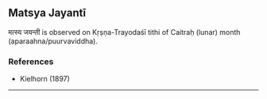 ## Matsya Jayantī
मत्स्य जयन्ती is observed on Kṛṣṇa-Trayodaśī tithi of Caitraḥ (lunar) month (aparaahna/puurvaviddha).


### References
* Kielhorn (1897)


---
